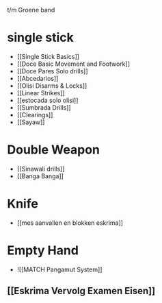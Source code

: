 t/m Groene band
# single stick
- [[Single Stick Basics]]
- [[Doce Basic Movement and Footwork]]
- [[Doce Pares Solo drills]]
- [[Abcedarios]]
- [[Olisi Disarms & Locks]]
- [[Linear Strikes]]
- [[estocada solo olisi]]
- [[Sumbrada Drills]]
- [[Clearings]]
- [[Sayaw]]

# Double Weapon
- [[Sinawali drills]]
- [[Banga Banga]]

# Knife
- [[mes aanvallen en blokken eskrima]]

# Empty Hand
- ![[MATCH Pangamut System]]


## [[Eskrima Vervolg Examen Eisen]]







